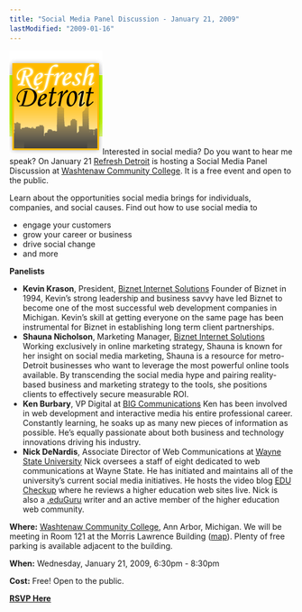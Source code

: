 ```yaml
---
title: "Social Media Panel Discussion - January 21, 2009"
lastModified: "2009-01-16"
---
```


[![refresh-logo](/images/refresh-logo.gif "refresh-logo")](http://refresh-detroit.org/)Interested in social media? Do you want to hear me speak? On January 21 [Refresh Detroit](http://refresh-detroit.org/) is hosting a Social Media Panel Discussion at [Washtenaw Community College](http://www.wccnet.edu/). It is a free event and open to the public.

Learn about the opportunities social media brings for individuals, companies, and social causes. Find out how to use social media to

- engage your customers
- grow your career or business
- drive social change
- and more

**Panelists**

- **Kevin Krason**, President, [Biznet Internet Solutions](http://www.biznetis.net/) Founder of Biznet in 1994, Kevin’s strong leadership and business savvy have led Biznet to become one of the most successful web development companies in Michigan. Kevin’s skill at getting everyone on the same page has been instrumental for Biznet in establishing long term client partnerships.
- **Shauna Nicholson**, Marketing Manager, [Biznet Internet Solutions](http://www.biznetis.net/) Working exclusively in online marketing strategy, Shauna is known for her insight on social media marketing, Shauna is a resource for metro-Detroit businesses who want to leverage the most powerful online tools available. By transcending the social media hype and pairing reality-based business and marketing strategy to the tools, she positions clients to effectively secure measurable ROI.
- **Ken Burbary**, VP Digital at [BIG Communications](http://http//www.bigcommunications.com/) Ken has been involved in web development and interactive media his entire professional career. Constantly learning, he soaks up as many new pieces of information as possible. He’s equally passionate about both business and technology innovations driving his industry.
- **Nick DeNardis**, Associate Director of Web Communications at [Wayne State University](http://wcs.wayne.edu/) Nick oversees a staff of eight dedicated to web communications at Wayne State. He has initiated and maintains all of the university’s current social media initiatives. He hosts the video blog [EDU Checkup](http://educheckup.com/) where he reviews a higher education web sites live. Nick is also a [.eduGuru](http://doteduguru.com/) writer and an active member of the higher education web community.

**Where:** [Washtenaw Community College](http://www.wccnet.edu/), Ann Arbor, Michigan. We will be meeting in Room 121 at the Morris Lawrence Building ([map](http://www.wccnet.edu/search/roomlocator/index.php?room=ML121&lago=Go)). Plenty of free parking is available adjacent to the building.

**When:** Wednesday, January 21, 2009, 6:30pm - 8:30pm

**Cost:** Free! Open to the public.

**[RSVP Here](http://refresh-detroit.org/2009/01/14/social-media-panel-discussion-january-21-2009/#commentform)**
